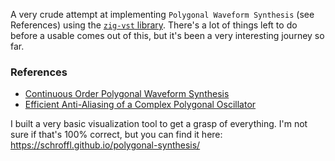 A very crude attempt at implementing `Polygonal Waveform Synthesis` (see References) using the [`zig-vst` library](https://github.com/schroffl/zig-vst).
There's a lot of things left to do before a usable comes out of this, but it's been a very interesting journey so far.

### References

  * [Continuous Order Polygonal Waveform Synthesis](https://quod.lib.umich.edu/cgi/p/pod/dod-idx/continuous-order-polygonalwaveform-synthesis.pdf?c=icmc;idno=bbp2372.2016.104;format=pdf)
  * [Efficient Anti-Aliasing of a Complex Polygonal Oscillator](http://dafx17.eca.ed.ac.uk/papers/DAFx17_paper_100.pdf)

I built a very basic visualization tool to get a grasp of everything. I'm not sure if that's 100% correct, but you can find it here: https://schroffl.github.io/polygonal-synthesis/
